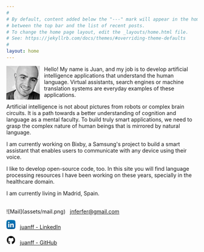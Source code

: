 ```yaml
---
#
# By default, content added below the "---" mark will appear in the home page
# between the top bar and the list of recent posts.
# To change the home page layout, edit the _layouts/home.html file.
# See: https://jekyllrb.com/docs/themes/#overriding-theme-defaults
#
layout: home
---
```


<img src = 'assets/juan-photo.png' style="float:left;width:5.5rem;margin-right:0.7rem"/>

Hello! My name is Juan, and my job is to develop artificial intelligence applications that understand the human language. Virtual assistants, search engines or machine translation systems are everyday examples of these applications.

Artificial intelligence is not about pictures from robots or complex brain circuits. It is a path towards a better understanding of cognition and language as a mental faculty. To build truly smart applications, we need to grasp the complex nature of human beings that is mirrored by natural language.

I am currently working on Bixby, a Samsung's project to build a smart assistant that enables users to communicate with any device using their voice.

I like to develop open-source code, too. In this site you will find language processing resources I have been working on these years, specially in the healthcare domain.

I am currently living in Madrid, Spain.

<br />
![Mail](assets/mail.png) &nbsp; <a href="mailto:&#106;&#110;&#102;&#101;&#114;&#102;&#101;&#114;&#064;&#103;&#109;&#097;&#105;&#108;&#046;&#099;&#111;&#109;">&#106;&#110;&#102;&#101;&#114;&#102;&#101;&#114;&#064;&#103;&#109;&#097;&#105;&#108;&#046;&#099;&#111;&#109;</a>

![LinkedIn](assets/linkedin.png) &nbsp; <a href="https://www.linkedin.com/in/juanff/">juanff - LinkedIn</a>

![LinkedIn](assets/github.png) &nbsp; <a href="https://github.com/JuanFF/">juanff - GitHub</a>
